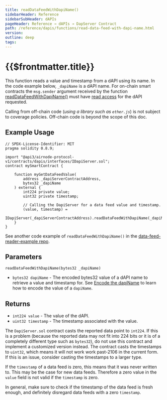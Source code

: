 ```yaml
---
title: readDataFeedWithDapiName()
sidebarHeader: Reference
sidebarSubHeader: dAPIs
pageHeader: Reference → dAPIs → DapServer Contract
path: /reference/dapis/functions/read-data-feed-with-dapi-name.html
version:
outline: deep
tags:
---
```


<PageHeader/>

<SearchHighlight/>

# {{$frontmatter.title}}

This function reads a value and timestamp from a dAPI using its name. In the
code example below, `_dapiName` is a dAPI name. For on-chain smart contracts the
`msg.sender` argument received by the function
[readDataFeedWithDapiName()](https://github.com/api3dao/airnode-protocol-v1/blob/v0.5.0/contracts/dapis/DapiServer.sol#L729-L744)
must have [read access](/reference/dapis/functions/index.md#read-access) for the
dAPI requested.

Calling from off-chain code (_using a library such as `ether.js`_) is not
subject to coverage policies. Off-chain code is beyond the scope of this doc.

## Example Usage

```solidity
// SPDX-License-Identifier: MIT
pragma solidity 0.8.9;

import "@api3/airnode-protocol-v1/contracts/dapis/interfaces/IDapiServer.sol";
contract mySmartContract {

    function myGetDataFeedValue(
        address _dapiServerContractAddress,
        bytes32 _dapiName
    ) external {
        int224 private value;
        uint32 private timestamp;

        // Calling the DapiServer for a data feed value and timestamp.
        (value, timestamp) =
            IDapiServer(_dapiServerContractAddress).readDataFeedWithDapiName(_dapiName);
    }
}
```

See another code example of `readDataFeedWithDapiName()` in the
[data-feed-reader-example repo](https://github.com/api3dao/data-feed-reader-example/blob/main/contracts/DataFeedReaderExample.sol#L27)<ExternalLinkImage/>.

## Parameters

`readDataFeedWithDapiName(bytes32 _dapiName)`

- `bytes32 dapiName` - The encoded bytes32 value of a dAPI name to retrieve a
  value and timestamp for. See
  [Encode the dapiName](/reference/dapis/dapi-names.md#encode-the-dapiname) to
  learn how to encode the value of a `dapiName`.

## Returns

- `int224 value` - The value of the dAPI.
- `uint32 timestamp` - The timestamp associated with the value.

The `DapiServer.sol` contract casts the reported data point to `int224`. If this
is a problem (because the reported data may not fit into 224 bits or it is of a
completely different type such as `bytes32`), do not use this contract and
implement a customized version instead. The contract casts the timestamps to
`uint32`, which means it will not work work past-2106 in the current form. If
this is an issue, consider casting the timestamps to a larger type.

If the `timestamp` of a data feed is zero, this means that it was never written
to. This may be the case for new data feeds. Therefore a zero value in the
`value` field is not valid if the `timestamp` is zero.

In general, make sure to check if the timestamp of the data feed is fresh
enough, and definitely disregard data feeds with a zero `timestamp`.
